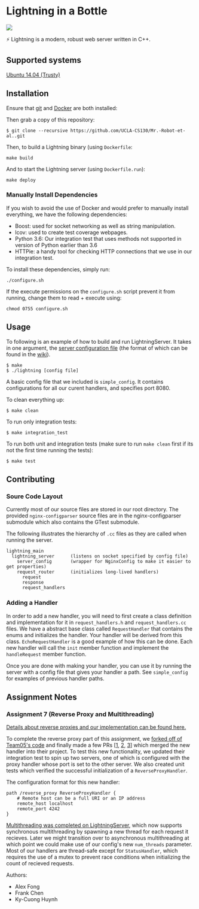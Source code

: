 # Lightning in a Bottle

![](https://travis-ci.com/UCLA-CS130/Mr.-Robot-et-al..svg?token=yz9yBJgd4Sxya2e1weD1&branch=master)

:zap: Lightning is a modern, robust web server written in C++.


## Supported systems

[Ubuntu 14.04 (Trusty)](http://releases.ubuntu.com/14.04/)


## Installation

Ensure that [git](https://www.digitalocean.com/community/tutorials/how-to-install-git-on-ubuntu-14-04) and [Docker](https://store.docker.com/editions/community/docker-ce-server-ubuntu?tab=description) are both installed:

Then grab a copy of this repository:

```
$ git clone --recursive https://github.com/UCLA-CS130/Mr.-Robot-et-al..git
```

Then, to build a Lightning binary (using `Dockerfile`: 

```
make build
```

And to start the Lightning server (using `Dockerfile.run`):

```
make deploy
```


### Manually Install Dependencies

If you wish to avoid the use of Docker and would prefer to manually install
everything, we have the following dependencies:

* Boost: used for socket networking as well as string manipulation.
* lcov: used to create test coverage webpages.
* Python 3.6: Our integration test that uses methods not supported in version
  of Python earlier than 3.6
* HTTPie: a handy tool for checking HTTP connections that we use in our
  integration test.

To install these dependencies, simply run: 

```
./configure.sh
```

If the execute permissions on the `configure.sh` script prevent it 
from running, change them to read + execute using: 

```
chmod 0755 configure.sh
```


## Usage

To following is an example of how to build and run LightningServer. It takes in one argument, the [server configuration file](https://github.com/UCLA-CS130/Mr.-Robot-et-al./wiki/Config-File-Format) (the format of which can be found in the [wiki](https://github.com/UCLA-CS130/Mr.-Robot-et-al./wiki)).

```
$ make
$ ./lightning [config file]
```

A basic config file that we included is `simple_config`. It contains configurations for all our curent handlers, and specifies port 8080.

To clean everything up:

```
$ make clean
```

To run only integration tests:

```
$ make integration_test
```

To run both unit and integration tests (make sure to run `make clean` first if its not the first time running the tests):

```
$ make test
```

## Contributing

### Soure Code Layout

Currently most of our source files are stored in our root directory. The provided `nginx-configparser` source files are in the nginx-configparser submodule which also contains the GTest submodule.

The following illustrates the hierarchy of `.cc` files as they are called when running the server.

```
lightning_main
  lightning_server      (listens on socket specified by config file)
    server_config       (wrapper for NginxConfig to make it easier to get properties)
    request_router      (initializes long-lived handlers)
      request
      response
      request_handlers
```


### Adding a Handler

In order to add a new handler, you will need to first create a class definition and implementation for it in `request_handlers.h` and `request_handlers.cc` files. We have a abstract base class called `RequestHandler` that contains the enums and initializes the handler. Your handler will be derived from this class. `EchoRequestHandler` is a good example of how this can be done. Each new handler will call the `init` member function and implement the `handleRequest` member function.

Once you are done with making your handler, you can use it by running the server with a config file that gives your handler a path. See `simple_config` for examples of previous handler paths.


## Assignment Notes

### Assignment 7 (Reverse Proxy and Multithreading)

[Details about reverse proxies and our implementation can be found here.](https://github.com/UCLA-CS130/Mr.-Robot-et-al./issues/62)

To complete the reverse proxy part of this assignment, we [forked off of Team05's code](https://github.com/kfrankc/Team05) and finally made a few PRs \[[1](https://github.com/UCLA-CS130/Team05/pull/34), [2](https://github.com/UCLA-CS130/Team05/pull/36), [3](https://github.com/UCLA-CS130/Team05/pull/37)\] which merged the new handler into their project. To test this new functionality, we updated their integration test to spin up two servers, one of which is configured with the proxy handler whose port is set to the other server. We also created unit tests which verified the successful initialization of a `ReverseProxyHandler`.

The configuration format for this new handler:

```
path /reverse_proxy ReverseProxyHandler {
    # Remote host can be a full URI or an IP address
    remote_host localhost
    remote_port 4242
}
```

[Multithreading was completed on LightningServer](https://github.com/UCLA-CS130/Mr.-Robot-et-al./pull/66), which now supports synchronous multithreading by spawning a new thread for each request it recieves. Later we might transition over to asynchronous multithreading at which point we could make use of our config's new `num_threads` parameter. Most of our handlers are thread-safe except for `StatusHandler`, which requires the use of a mutex to prevent race conditions when initializing the count of recieved requests.


Authors:

* Alex Fong
* Frank Chen
* Ky-Cuong Huynh
